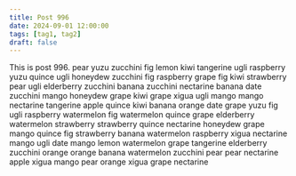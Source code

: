 ```yaml
---
title: Post 996
date: 2024-09-01 12:00:00
tags: [tag1, tag2]
draft: false
---
```

This is post 996.
pear
yuzu
zucchini
fig
lemon
kiwi
tangerine
ugli
raspberry
yuzu
quince
ugli
honeydew
zucchini
fig
raspberry
grape
fig
kiwi
strawberry
pear
ugli
elderberry
zucchini
banana
zucchini
nectarine
banana
date
zucchini
mango
honeydew
grape
kiwi
grape
xigua
ugli
mango
mango
nectarine
tangerine
apple
quince
kiwi
banana
orange
date
grape
yuzu
fig
ugli
raspberry
watermelon
fig
watermelon
quince
grape
elderberry
watermelon
strawberry
strawberry
quince
nectarine
honeydew
grape
mango
quince
fig
strawberry
banana
watermelon
raspberry
xigua
nectarine
mango
ugli
date
mango
lemon
watermelon
grape
tangerine
elderberry
zucchini
orange
orange
banana
watermelon
zucchini
pear
pear
nectarine
apple
xigua
mango
pear
orange
xigua
grape
nectarine
